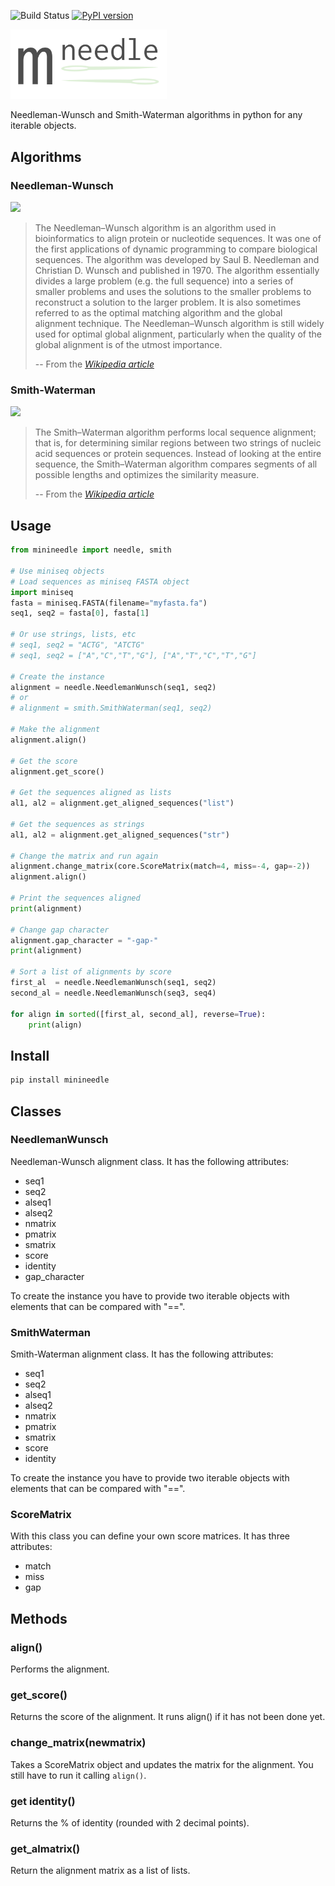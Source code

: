 ![Build Status](https://github.com/scastlara/minineedle/actions/workflows/python-app.yml/badge.svg) [![PyPI version](https://badge.fury.io/py/minineedle.svg)](https://badge.fury.io/py/minineedle)

<img width="250" src="./assets/logo.png"/>

Needleman-Wunsch and Smith-Waterman algorithms in python for any iterable objects.

## Algorithms

### Needleman-Wunsch
<img src="https://upload.wikimedia.org/wikipedia/commons/3/3f/Needleman-Wunsch_pairwise_sequence_alignment.png" width="300px">

> The Needleman–Wunsch algorithm is an algorithm used in bioinformatics to align protein or nucleotide sequences. It was one of the first applications of dynamic programming to compare biological sequences. The algorithm was developed by Saul B. Needleman and Christian D. Wunsch and published in 1970. The algorithm essentially divides a large problem (e.g. the full sequence) into a series of smaller problems and uses the solutions to the smaller problems to reconstruct a solution to the larger problem. It is also sometimes referred to as the optimal matching algorithm and the global alignment technique. The Needleman–Wunsch algorithm is still widely used for optimal global alignment, particularly when the quality of the global alignment is of the utmost importance. 
>
> -- From the <cite>[Wikipedia article](https://en.wikipedia.org/wiki/Needleman%E2%80%93Wunsch_algorithm)</cite>

### Smith-Waterman
<img src="https://upload.wikimedia.org/wikipedia/commons/9/92/Smith-Waterman-Algorithm-Example-En.gif" width="300px">

> The Smith–Waterman algorithm performs local sequence alignment; that is, for determining similar regions between two strings of nucleic acid sequences or protein sequences. Instead of looking at the entire sequence, the Smith–Waterman algorithm compares segments of all possible lengths and optimizes the similarity measure. 
>
> -- From the <cite>[Wikipedia article](https://en.wikipedia.org/wiki/Smith–Waterman_algorithm)</cite>


## Usage

```python
from minineedle import needle, smith

# Use miniseq objects
# Load sequences as miniseq FASTA object
import miniseq
fasta = miniseq.FASTA(filename="myfasta.fa")
seq1, seq2 = fasta[0], fasta[1]

# Or use strings, lists, etc
# seq1, seq2 = "ACTG", "ATCTG"
# seq1, seq2 = ["A","C","T","G"], ["A","T","C","T","G"]

# Create the instance
alignment = needle.NeedlemanWunsch(seq1, seq2)
# or
# alignment = smith.SmithWaterman(seq1, seq2)

# Make the alignment
alignment.align()

# Get the score
alignment.get_score()

# Get the sequences aligned as lists
al1, al2 = alignment.get_aligned_sequences("list")

# Get the sequences as strings
al1, al2 = alignment.get_aligned_sequences("str")

# Change the matrix and run again
alignment.change_matrix(core.ScoreMatrix(match=4, miss=-4, gap=-2))
alignment.align()

# Print the sequences aligned
print(alignment)

# Change gap character
alignment.gap_character = "-gap-"
print(alignment)

# Sort a list of alignments by score
first_al  = needle.NeedlemanWunsch(seq1, seq2)
second_al = needle.NeedlemanWunsch(seq3, seq4)

for align in sorted([first_al, second_al], reverse=True):
    print(align)

```



## Install
```bash
pip install minineedle
```


## Classes

### NeedlemanWunsch
Needleman-Wunsch alignment class. It has the following attributes:
- seq1
- seq2     
- alseq1   
- alseq2
- nmatrix   
- pmatrix   
- smatrix  
- score    
- identity
- gap_character

To create the instance you have to provide two iterable objects with elements that can be compared with "==".

### SmithWaterman
Smith-Waterman alignment class. It has the following attributes:
- seq1
- seq2     
- alseq1   
- alseq2
- nmatrix   
- pmatrix   
- smatrix  
- score    
- identity

To create the instance you have to provide two iterable objects with elements that can be compared with "==".

### ScoreMatrix
With this class you can define your own score matrices. It has three attributes:
- match
- miss
- gap


## Methods
### align()
Performs the alignment.

### get_score()
Returns the score of the alignment. It runs align() if it has not been done yet.

### change_matrix(newmatrix)
Takes a ScoreMatrix object and updates the matrix for the alignment. You still have to run it calling `align()`.

### get identity()
Returns the % of identity (rounded with 2 decimal points).

### get_almatrix()
Return the alignment matrix as a list of lists.
